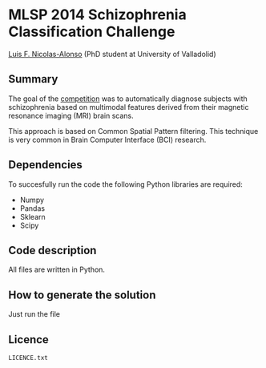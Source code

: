 MLSP 2014 Schizophrenia Classification Challenge
==

[Luis F. Nicolas-Alonso]() (PhD student at University of Valladolid)


Summary
--
The goal of the [competition](http://www.kaggle.com/c/mlsp-2014-mri) was to automatically diagnose subjects with schizophrenia based on multimodal features derived from their magnetic resonance imaging (MRI) brain scans.

This approach is based on Common Spatial Pattern filtering. This technique is very common in Brain Computer Interface (BCI) research. 


Dependencies
--
To succesfully run the code the following Python libraries are required: 
* Numpy
* Pandas
* Sklearn
* Scipy

Code description
--
All files are written in Python.


How to generate the solution
--
Just run the file

Licence
--
`LICENCE.txt`

